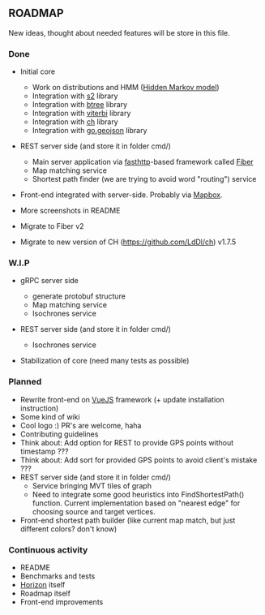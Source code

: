 ## ROADMAP
New ideas, thought about needed features will be store in this file.

### Done
* Initial core
    * Work on distributions and HMM ([Hidden Markov model](https://en.wikipedia.org/wiki/Hidden_Markov_model))
    * Integration with [s2](https://github.com/golang/geo#overview) library
    * Integration with [btree](https://github.com/google/btree#btree-implementation-for-go) library
    * Integration with [viterbi](https://github.com/LdDl/viterbi#viterbi) library
    * Integration with [ch](https://github.com/LdDl/ch) library
    * Integration with [go.geojson](https://github.com/paulmach/go.geojson#gogeojson) library

* REST server side (and store it in folder cmd/)
    * Main server application via [fasthttp](https://github.com/valyala/fasthttp#fasthttp-----)-based framework called [Fiber](https://github.com/gofiber/fiber)
    * Map matching service
    * Shortest path finder (we are trying to avoid word "routing") service

* Front-end integrated with server-side. Probably via [Mapbox](https://github.com/mapbox/mapbox-gl-js).
* More screenshots in README
* Migrate to Fiber v2
* Migrate to new version of CH (https://github.com/LdDl/ch) v1.7.5

### W.I.P
* gRPC server side
    * generate protobuf structure
    * Map matching service
    * Isochrones service

* REST server side (and store it in folder cmd/)
    * Isochrones service

* Stabilization of core (need many tests as possible)

### Planned
* Rewrite front-end on [VueJS](https://github.com/vuejs/vue) framework (+ update installation instruction)
* Some kind of wiki
* Cool logo :) PR's are welcome, haha
* Contributing guidelines
* Think about: Add option for REST to provide GPS points without timestamp ???
* Think about: Add sort for provided GPS points to avoid client's mistake ???
* REST server side (and store it in folder cmd/)
    * Service bringing MVT tiles of graph
    * Need to integrate some good heuristics into FindShortestPath() function. Current implementation based on "nearest edge" for choosing source and target vertices.
* Front-end shortest path builder (like current map match, but just different colors? don't know)

### Continuous activity
* README
* Benchmarks and tests
* [Horizon](cmd/horizon) itself
* Roadmap itself
* Front-end improvements